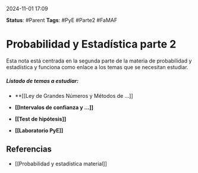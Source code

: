 2024-11-01 17:09

__Status__: #Parent
__Tags__: #PyE #Parte2 #FaMAF
# Probabilidad y Estadística parte 2

Esta nota está centrada en la segunda parte de la materia de probabilidad y estadística y funciona como enlace a los temas que se necesitan estudiar.
##### Listado de temas a estudiar:

-  **[[Ley de Grandes Números y Métodos de ...]]

-  **[[Intervalos de confianza y ...]]**
 
-  **[[Test de hipótesis]]**

-  **[[Laboratorio PyE]]**

## Referencias

- [[Probabilidad y estadística material]]